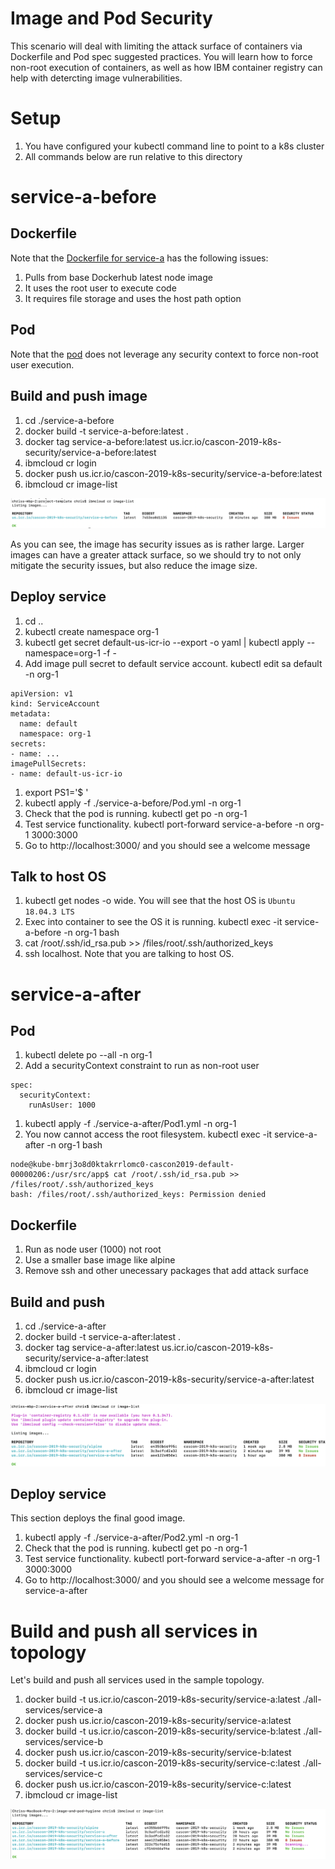 # Image and Pod Security
This scenario will deal with limiting the attack surface of containers via Dockerfile and Pod spec suggested practices.  You will learn how to force non-root execution of containers, as well as how IBM container registry can help with detercting image vulnerabilities. 

# Setup
1. You have configured your kubectl command line to point to a k8s cluster 
1. All commands below are run relative to this directory

# service-a-before

## Dockerfile
Note that the [Dockerfile for service-a](./service-a-before/Dockerfile) has the following issues:

1. Pulls from base Dockerhub latest node image
1. It uses the root user to execute code
1. It requires file storage and uses the host path option

## Pod
Note that the [pod](./service-a-before/Pod.yml) does not leverage any security context to force non-root user execution.

## Build and push image
1. cd ./service-a-before
1. docker build -t service-a-before:latest .
1. docker tag service-a-before:latest us.icr.io/cascon-2019-k8s-security/service-a-before:latest
1. ibmcloud cr login
1. docker push us.icr.io/cascon-2019-k8s-security/service-a-before:latest
1. ibmcloud cr image-list

![list of images](./screenshots/image-list-before.png)

As you can see, the image has security issues as is rather large.  Larger images can have a greater attack surface, so we should try to not only mitigate the security issues, but also reduce the image size.

## Deploy service

1. cd ..
1. kubectl create namespace org-1
1. kubectl get secret default-us-icr-io --export -o yaml | kubectl apply --namespace=org-1 -f -
2. Add image pull secret to default service account. kubectl edit sa default -n org-1
```
apiVersion: v1
kind: ServiceAccount
metadata:
  name: default
  namespace: org-1
secrets:
- name: ...
imagePullSecrets:
- name: default-us-icr-io
```
1. export PS1='$ '
1. kubectl apply -f ./service-a-before/Pod.yml -n org-1
1. Check that the pod is running. kubectl get po -n org-1
1. Test service functionality. kubectl port-forward service-a-before -n org-1 3000:3000
1. Go to http://localhost:3000/ and you should see a welcome message

## Talk to host OS

1. kubectl get nodes -o wide.  You will see that the host OS is `Ubuntu 18.04.3 LTS`
1. Exec into container to see the OS it is running. kubectl exec -it service-a-before -n org-1 bash
1. cat /root/.ssh/id_rsa.pub >> /files/root/.ssh/authorized_keys
1. ssh localhost.  Note that you are talking to host OS.

# service-a-after

## Pod

1. kubectl delete po --all -n org-1
1. Add a securityContext constraint to run as non-root user
```
spec:
  securityContext:
    runAsUser: 1000
```
1. kubectl apply -f ./service-a-after/Pod1.yml -n org-1
1. You now cannot access the root filesystem. kubectl exec -it service-a-after -n org-1 bash
```
node@kube-bmrj3o8d0ktakrrlomc0-cascon2019-default-00000206:/usr/src/app$ cat /root/.ssh/id_rsa.pub >> /files/root/.ssh/authorized_keys
bash: /files/root/.ssh/authorized_keys: Permission denied
```

## Dockerfile

1. Run as node user (1000) not root
1. Use a smaller base image like alpine
1. Remove ssh and other unecessary packages that add attack surface

## Build and push

1. cd ./service-a-after
1. docker build -t service-a-after:latest .
1. docker tag service-a-after:latest us.icr.io/cascon-2019-k8s-security/service-a-after:latest
1. ibmcloud cr login
1. docker push us.icr.io/cascon-2019-k8s-security/service-a-after:latest
1. ibmcloud cr image-list

![list of images](./screenshots/image-list-after.png)

## Deploy service
This section deploys the final good image.

1. kubectl apply -f ./service-a-after/Pod2.yml -n org-1
1. Check that the pod is running. kubectl get po -n org-1
1. Test service functionality. kubectl port-forward service-a-after -n org-1 3000:3000
1. Go to http://localhost:3000/ and you should see a welcome message for service-a-after

# Build and push all services in topology
Let's build and push all services used in the sample topology.

1. docker build -t us.icr.io/cascon-2019-k8s-security/service-a:latest ./all-services/service-a
1. docker push us.icr.io/cascon-2019-k8s-security/service-a:latest
1. docker build -t us.icr.io/cascon-2019-k8s-security/service-b:latest ./all-services/service-b
1. docker push us.icr.io/cascon-2019-k8s-security/service-b:latest
1. docker build -t us.icr.io/cascon-2019-k8s-security/service-c:latest ./all-services/service-c
1. docker push us.icr.io/cascon-2019-k8s-security/service-c:latest
1. ibmcloud cr image-list

![list of images](./screenshots/all-images.png)



